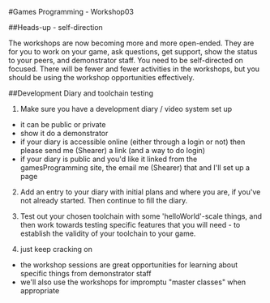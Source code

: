 #Games Programming - Workshop03

##Heads-up - self-direction

The workshops are now becoming more and more open-ended. They are for you to work on your game, ask questions, get support, show the status to your peers, and demonstrator staff. You need to be self-directed on focused. There will be fewer and fewer activities in the workshops, but you should be using the workshop opportunities effectively.

##Development Diary and toolchain testing

1) Make sure you have a development diary / video system set up
  - it can be public or private
  - show it do a demonstrator
  - if your diary is accessible online (either through a login or not) then please send me (Shearer) a link (and a way to do login)
  - if your diary is public and you'd like it linked from the gamesProgramming site, the email me (Shearer) that and I'll set up a page

2) Add an entry to your diary with initial plans and where you are, if you've not already started. Then continue to fill the diary.

3) Test out your chosen toolchain with some 'helloWorld'-scale things, and then work towards testing specific features that you will need - to establish the validity of your toolchain to your game.

4) just keep cracking on
  - the workshop sessions are great opportunities for learning about specific things from demonstrator staff
  - we'll also use the workshops for impromptu "master classes" when appropriate